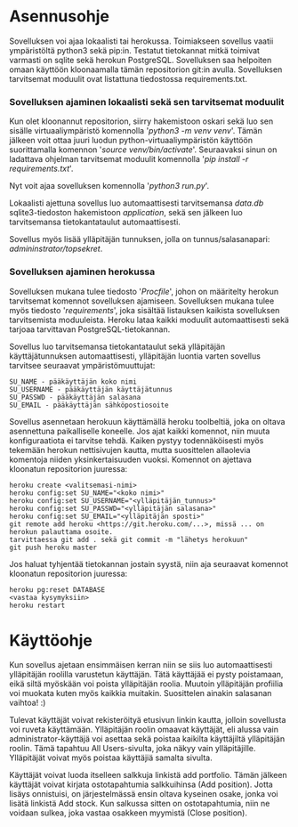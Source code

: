# Asennusohje
Sovelluksen voi ajaa lokaalisti tai herokussa. Toimiakseen sovellus vaatii ympäristöltä python3 sekä pip:in. Testatut tietokannat mitkä toimivat varmasti on sqlite sekä herokun PostgreSQL. Sovelluksen saa helpoiten omaan käyttöön kloonaamalla tämän repositorion git:in avulla. Sovelluksen tarvitsemat moduulit ovat listattuna tiedostossa requirements.txt.

### Sovelluksen ajaminen lokaalisti sekä sen tarvitsemat moduulit
Kun olet kloonannut repositorion, siirry hakemistoon oskari sekä luo sen sisälle virtuaaliympäristö komennolla '_python3 -m venv venv_'. Tämän jälkeen voit ottaa juuri luodun python-virtuaaliympäristön käyttöön suorittamalla komennon '_source venv/bin/activate_'. Seuraavaksi sinun on ladattava ohjelman tarvitsemat moduulit komennolla '_pip install -r requirements.txt_'.  

Nyt voit ajaa sovelluksen komennolla '_python3 run.py_'.  

Lokaalisti ajettuna sovellus luo automaattisesti tarvitsemansa _data.db_ sqlite3-tiedoston hakemistoon _application_, sekä sen jälkeen luo tarvitsemansa tietokantataulut automaattisesti.  

Sovellus myös lisää ylläpitäjän tunnuksen, jolla on tunnus/salasanapari: _admininstrator/topsekret_.  


### Sovelluksen ajaminen herokussa
Sovelluksen mukana tulee tiedosto '_Procfile_', johon on määritelty herokun tarvitsemat komennot sovelluksen ajamiseen. Sovelluksen mukana tulee myös tiedosto '_requirements_', joka sisältää listauksen kaikista sovelluksen tarvitsemista moduuleista. Heroku lataa kaikki moduulit automaattisesti sekä tarjoaa tarvittavan PostgreSQL-tietokannan.  

Sovellus luo tarvitsemansa tietokantataulut sekä ylläpitäjän käyttäjätunnuksen automaattisesti, ylläpitäjän luontia varten sovellus tarvitsee seuraavat ympäristömuuttujat:  
```
SU_NAME - pääkäyttäjän koko nimi  
SU_USERNAME - pääkäyttäjän käyttäjätunnus  
SU_PASSWD - pääkäyttäjän salasana  
SU_EMAIL - pääkäyttäjän sähköpostiosoite  
```

Sovellus asennetaan herokuun käyttämällä heroku toolbeltiä, joka on oltava asennettuna paikalliselle koneelle. Jos ajat kaikki komennot, niin muuta konfiguraatiota ei tarvitse tehdä. Kaiken pystyy todennäköisesti myös tekemään herokun nettisivujen kautta, mutta suosittelen allaolevia komentoja niiden yksinkertaisuuden vuoksi. Komennot on ajettava kloonatun repositorion juuressa:  

```
heroku create <valitsemasi-nimi>  
heroku config:set SU_NAME="<koko nimi>"  
heroku config:set SU_USERNAME="<ylläpitäjän_tunnus>"  
heroku config:set SU_PASSWD="<ylläpitäjän salasana>"  
heroku config:set SU_EMAIL="<ylläpitäjän sposti>"  
git remote add heroku <https://git.heroku.com/...>, missä ... on herokun palauttama osoite.  
tarvittaessa git add . sekä git commit -m "lähetys herokuun"  
git push heroku master  
```  

Jos haluat tyhjentää tietokannan jostain syystä, niin aja seuraavat komennot kloonatun repositorion juuressa:  

```
heroku pg:reset DATABASE
<vastaa kysymyksiin>
heroku restart
```

# Käyttöohje
Kun sovellus ajetaan ensimmäisen kerran niin se siis luo automaattisesti ylläpitäjän roolilla varustetun käyttäjän. Tätä käyttäjää ei pysty poistamaan, eikä siltä myöskään voi poista ylläpitäjän roolia. Muutoin ylläpitäjän profiilia voi muokata kuten myös kaikkia muitakin. Suosittelen ainakin salasanan vaihtoa! :)  

Tulevat käyttäjät voivat rekisteröityä etusivun linkin kautta, jolloin sovellusta voi ruveta käyttämään. Ylläpitäjän roolin omaavat käyttäjät, eli alussa vain administrator-käyttäjä voi asettaa sekä poistaa kaikilta käyttäjiltä ylläpitäjän roolin. Tämä tapahtuu All Users-sivulta, joka näkyy vain ylläpitäjille. Ylläpitäjät voivat myös poistaa käyttäjiä samalta sivulta.  

Käyttäjät voivat luoda itselleen salkkuja linkistä add portfolio. Tämän jälkeen käyttäjät voivat kirjata ostotapahtumia salkkuihinsa (Add position). Jotta lisäys onnistuisi, on järjestelmässä ensin oltava kyseinen osake, jonka voi lisätä linkistä Add stock. Kun salkussa sitten on ostotapahtumia, niin ne voidaan sulkea, joka vastaa osakkeen myymistä (Close position).
